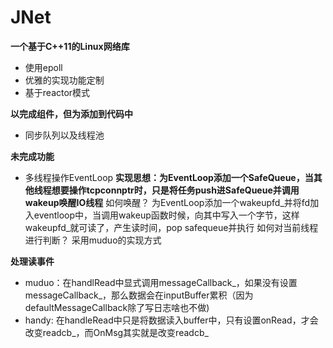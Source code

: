 # JNet
**一个基于C++11的Linux网络库**
- 使用epoll
- 优雅的实现功能定制
- 基于reactor模式

**以完成组件，但为添加到代码中**
- 同步队列以及线程池

**未完成功能**
- 多线程操作EventLoop
**实现思想：为EventLoop添加一个SafeQueue，当其他线程想要操作tcpconnptr时，只是将任务push进SafeQueue并调用wakeup唤醒IO线程**
如何唤醒？
为EventLoop添加一个wakeupfd_并将fd加入eventloop中，当调用wakeup函数时候，向其中写入一个字节，这样wakeupfd_就可读了，产生读时间，pop safequeue并执行
如何对当前线程进行判断？
采用muduo的实现方式

**处理读事件**
- muduo：在handlRead中显式调用messageCallback_，如果没有设置messageCallback_，那么数据会在inputBuffer累积（因为defaultMessageCallback除了写日志啥也不做)
- handy: 在handleRead中只是将数据读入buffer中，只有设置onRead，才会改变readcb_，而OnMsg其实就是改变readcb_

